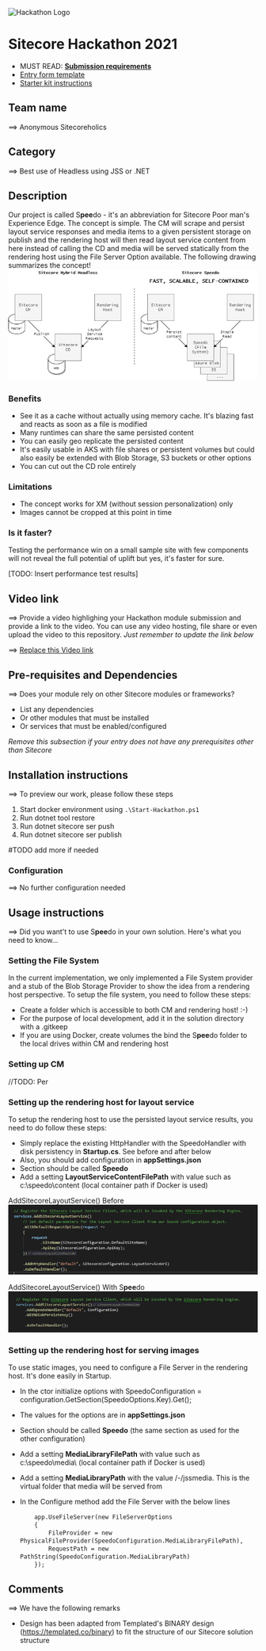 ![Hackathon Logo](docs/images/hackathon.png?raw=true "Hackathon Logo")
# Sitecore Hackathon 2021

- MUST READ: **[Submission requirements](SUBMISSION_REQUIREMENTS.md)**
- [Entry form template](ENTRYFORM.md)
- [Starter kit instructions](STARTERKIT_INSTRUCTIONS.md)
  

## Team name
⟹ Anonymous Sitecoreholics

## Category
⟹ Best use of Headless using JSS or .NET

## Description
Our project is called S**pee**do - it's an abbreviation for Sitecore Poor man's Experience Edge. The concept is simple. The CM will scrape and persist layout service responses and media items to a given persistent storage on publish and the rendering host will then read layout service content from here instead of calling the CD and media will be served statically from the rendering host using the File Server Option available. The following drawing summarizes the concept!
![Concept](docs/images/concept.jpg?raw=true "Concept")

### Benefits
  - See it as a cache without actually using memory cache. It's blazing fast and reacts as soon as a file is modified
  - Many runtimes can share the same persisted content
  - You can easily geo replicate the persisted content
  - It's easily usable in AKS with file shares or persistent volumes but could also easily be extended with Blob Storage, S3 buckets or other options
  - You can cut out the CD role entirely

### Limitations
  - The concept works for XM (without session personalization) only
  - Images cannot be cropped at this point in time

### Is it faster?
Testing the performance win on a small sample site with few components will not reveal the full potential of uplift but yes, it's faster for sure.

[TODO: Insert performance test results]

## Video link
⟹ Provide a video highlighing your Hackathon module submission and provide a link to the video. You can use any video hosting, file share or even upload the video to this repository. _Just remember to update the link below_

⟹ [Replace this Video link](#video-link)

## Pre-requisites and Dependencies

⟹ Does your module rely on other Sitecore modules or frameworks?

- List any dependencies
- Or other modules that must be installed
- Or services that must be enabled/configured

_Remove this subsection if your entry does not have any prerequisites other than Sitecore_

## Installation instructions
⟹ To preview our work, please follow these steps

1. Start docker environment using `.\Start-Hackathon.ps1`
2. Run dotnet tool restore
3. Run dotnet sitecore ser push
4. Run dotnet sitecore ser publish

#TODO add more if needed

### Configuration
⟹ No further configuration needed

## Usage instructions
⟹ Did you want't to use S**pee**do in your own solution. Here's what you need to know...

### Setting the File System
In the current implementation, we only implemented a File System provider and a stub of the Blob Storage Provider to show the idea from a rendering host perspective. To setup the file system, you need to follow these steps:
  - Create a folder which is accessible to both CM and rendering host! :-)
  - For the purpose of local development, add it in the solution directory with a .gitkeep
  - If you are using Docker, create volumes the bind the S**pee**do folder to the local drives within CM and rendering host

### Setting up CM
//TODO: Per

### Setting up the rendering host for layout service
To setup the rendering host to use the persisted layout service results, you need to do follow these steps:
  - Simply replace the existing HttpHandler with the SpeedoHandler with disk persistency in **Startup.cs**. See before and after below
  - Also, you should add configuration in **appSettings.json**
   - Section should be called **Speedo**
   - Add a setting **LayoutServiceContentFilePath** with value such as c:\\speedo\\content (local container path if Docker is used)

AddSitecoreLayoutService() Before
![Before](docs/images/traditional-setup.jpg?raw=true "Before")

AddSitecoreLayoutService() With S**pee**do
![After](docs/images/speedo-setup.jpg?raw=true "After")

### Setting up the rendering host for serving images
To use static images, you need to configure a File Server in the rendering host. It's done easily in Startup.
  - In the ctor initialize options with SpeedoConfiguration = configuration.GetSection(SpeedoOptions.Key).Get<SpeedoOptions>();
  - The values for the options are in **appSettings.json**
   - Section should be called **Speedo** (the same section as used for the other configuration)
   - Add a setting **MediaLibraryFilePath** with value such as c:\\speedo\\media\\ (local container path if Docker is used)
   - Add a setting **MediaLibraryPath** with the value /-/jssmedia. This is the virtual folder that media will be served from
  - In the Configure method add the File Server with the below lines

            app.UseFileServer(new FileServerOptions
            {
                FileProvider = new PhysicalFileProvider(SpeedoConfiguration.MediaLibraryFilePath),
                RequestPath = new PathString(SpeedoConfiguration.MediaLibraryPath)
            });

## Comments
⟹ We have the following remarks
  - Design has been adapted from Templated's BINARY design (https://templated.co/binary) to fit the structure of our Sitecore solution structure
